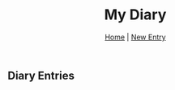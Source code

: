 <!DOCTYPE html>
<html lang="en">
<head>
  <meta charset="UTF-8" />
  <meta name="viewport" content="width=device-width, initial-scale=1.0"/>
  <title>Diary List</title>
  <link rel="stylesheet" href="css/style.css" />
</head>
<body>
  <header>
    <h1>My Diary</h1>
    <nav>
      <a href="index.html">Home</a> |
      <a href="new.html">New Entry</a>
    </nav>
  </header>

  <main>
    <h2>Diary Entries</h2>
    <div id="entriesList"></div>
  </main>

  <script src="js/index.js"></script>
</body>
</html>
